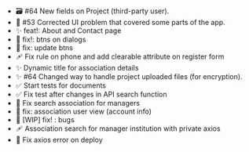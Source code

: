 - 🗃️ #64 New fields on Project (third-party user).
- 💄 #53 Corrected UI problem that covered some parts of the app.
- :sparkles: feat!: About and Contact page
- :lipstick: fix!: btns on dialogs
- :lipstick: fix: update btns
- 🩹 Fix rule on phone and add clearable attribute on register form
- ✨ Dynamic title for association details
- ✨ #64 Changed way to handle project uploaded files (for encryption).
- ✅ Start tests for documents
- ✅ Fix test after changes in API search function
- 🐛 Fix search association for managers
- :lipstick: fix: association user view (account info)
- :lipstick: [WIP] fix! : bugs
- 🩹 Association search for manager institution with private axios
- 🐛 Fix axios error on deploy
